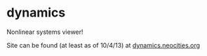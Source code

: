 dynamics
========

Nonlinear systems viewer!

Site can be found (at least as of 10/4/13) at <a href="dynamics.neocities.org">dynamics.neocities.org</a>
